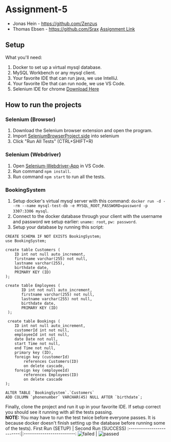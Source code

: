 # Assignment-5
- Jonas Hein - https://github.com/Zenzus
- Thomas Ebsen - https://github.com/Srax
[Assignment Link](/Assignment-3-Description.pdf)  

## Setup
What you'll need:
1. Docker to set up a virtual mysql database.
2. MySQL Workbench or any mysql client.
3. Your favorite IDE that can run java, we use IntelliJ.
4. Your favorite IDe that can run node, we use VS Code.
5. Selenium IDE for chrome [Download Here](https://chrome.google.com/webstore/detail/selenium-ide/mooikfkahbdckldjjndioackbalphokd?hl=en)

## How to run the projects
### Selenium (Browser)
1. Download the Selenium browser extension and open the program.
2. Import [SeleniumBrowserProject.side](/selenium/SeleniumBrowserProject.side) into selenium
3. Click "Run All Tests" (CTRL+SHIFT+R)

### Selenium (Webdriver)
1. Open [Selenium-Webdriver-App](/selenium/Selenium-Webdriver-App) in VS Code.
2. Run command `npm install`.
3. Run command `npm start` to run all the tests.

### BookingSystem
1. Setup docker's virtual mysql server with this command: `docker run -d --rm --name mysql-test-db -e MYSQL_ROOT_PASSWORD=password -p 3307:3306 mysql`.
2. Connect to the docker database through your client with the username and password we setup earlier: `uname: root`, `pw: password`.
3. Setup your database by running this script:   
```MYSQL
CREATE SCHEMA IF NOT EXISTS BookingSystem;
use BookingSystem;

create table Customers (
	ID int not null auto_increment,
	firstname varchar(255) not null,
	lastname varchar(255),
	birthdate date,
	PRIMARY KEY (ID)
);

create table Employees (
       ID int not null auto_increment,
       firstname varchar(255) not null,
       lastname varchar(255) not null,
       birthdate date,
       PRIMARY KEY (ID)
 );
 
 create table Bookings (		
	ID int not null auto_increment,	
	customerId int not null,	
	employeeId int not null,	
	date Date not null,		
	start Time not null,		
	end Time not null,		
	primary key (ID),		
	foreign key (customerId)	
		references Customers(ID)
		on delete cascade,	
	foreign key (employeeId)	
		references Employees(ID)
		on delete cascade	
);

ALTER TABLE `BookingSystem`.`Customers` 
ADD COLUMN `phonenumber` VARCHAR(45) NULL AFTER `birthdate`;
```

Finally, clone the project and run it up in your favorite IDE. If setup correct you should see it running with all the tests passing.  
**NOTE:** You may have to run the test twice before everyone passes. It is because docker doesn't finish setting up the database before running some of the tests).
First Run (SETUP)        |  Second Run (SUCCESS)
:-------------------------:|:-------------------------:
![failed](/test-failing-screenshot.png)  |  ![passed](/test-passing-screenshot.png)